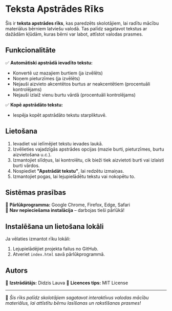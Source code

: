 # Teksta Apstrādes Rīks

Šis ir **teksta apstrādes rīks**, kas paredzēts skolotājiem, lai radītu mācību materiālus bērniem latviešu valodā. Tas palīdz sagatavot tekstus ar dažādām kļūdām, kuras bērni var labot, attīstot valodas prasmes.

## Funkcionalitāte
✅ **Automātiski apstrādā ievadīto tekstu:**  
- Konvertē uz mazajiem burtiem (ja izvēlēts)
- Noņem pieturzīmes (ja izvēlēts)
- Nejauši aizvieto akcentētos burtus ar neakcentētiem (procentuāli kontrolējams)
- Nejauši izlaiž vienu burtu vārdā (procentuāli kontrolējams)

✅ **Kopē apstrādāto tekstu:**  
- Iespēja kopēt apstrādāto tekstu starpliktuvē.

## Lietošana
1. Ievadiet vai ielīmējiet tekstu ievades laukā.
2. Izvēlieties vajadzīgās apstrādes opcijas (mazie burti, pieturzīmes, burtu aizvietošana u.c.).
3. Izmantojiet slīdņus, lai kontrolētu, cik bieži tiek aizvietoti burti vai izlaisti burti vārdos.
4. Nospiediet **"Apstrādāt tekstu"**, lai redzētu izmaiņas.
5. Izmantojiet pogas, lai lejupielādētu tekstu vai nokopētu to.

## Sistēmas prasības
🔹 **Pārlūkprogramma:** Google Chrome, Firefox, Edge, Safari  
🔹 **Nav nepieciešama instalācija** – darbojas tieši pārlūkā!

## Instalēšana un lietošana lokāli
Ja vēlaties izmantot rīku lokāli:
1. Lejupielādējiet projekta failus no GitHub.
2. Atveriet `index.html` savā pārlūkprogrammā.

## Autors
🔹 **Izstrādātājs:** Didzis Lauva
🔹 **Licences tips:** MIT License  

---
📌 *Šis rīks palīdz skolotājiem sagatavot interaktīvus valodas mācību materiālus, lai attīstītu bērnu lasīšanas un rakstīšanas prasmes!*
